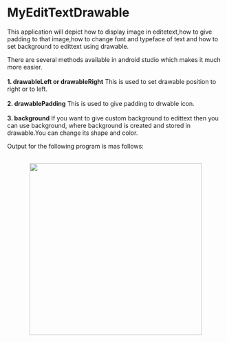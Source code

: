 # MyEditTextDrawable
This application will depict how to display image in editetext,how to give padding to that image,how to change font and typeface of text
and how to set background to edittext using drawable.

There are several methods available in android studio which makes it much more easier.<br><br>
<b>1. drawableLeft or drawableRight</b>
      This is used to set drawable position to right or to left.<br><br>
<b>2. drawablePadding</b>
      This is used to give padding to drwable icon.<br><br>
<b>3. background</b>
          If you want to give custom background to edittext then you can use background, where background is created and stored in drawable.You can change its shape and color.     


Output for the following program is mas follows:<br><br>
<div align="center">
    <img src="https://user-images.githubusercontent.com/35371687/47205667-33aeef80-d3a4-11e8-985e-7e0aa80b85e2.png" width="400px"></img> 
</div>

